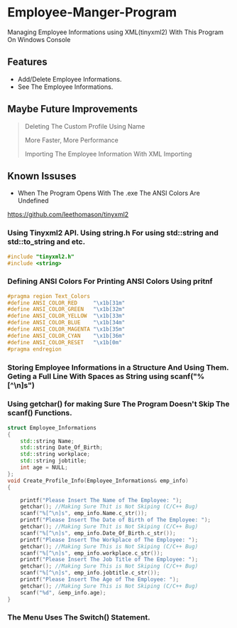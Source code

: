 # Employee-Manger-Program
Managing Employee Informations using XML(tinyxml2) With This Program On Windows Console 

## Features

- Add/Delete Employee Informations.
- See The Employee Informations. 


## Maybe Future Improvements
> Deleting The Custom Profile Using Name
> 
> More Faster, More Performance
> 
> Importing The Employee Information With XML Importing


## Known Issuses

- When The Program Opens With The .exe The ANSI Colors Are Undefined


https://github.com/leethomason/tinyxml2

### Using Tinyxml2 API. Using string.h For using std::string and std::to_string and etc.
```c++
#include "tinyxml2.h" 
#include <string>
```
### Defining ANSI Colors For Printing ANSI Colors Using pritnf
```c++
#pragma region Text_Colors
#define ANSI_COLOR_RED     "\x1b[31m"
#define ANSI_COLOR_GREEN   "\x1b[32m"
#define ANSI_COLOR_YELLOW  "\x1b[33m"
#define ANSI_COLOR_BLUE    "\x1b[34m"
#define ANSI_COLOR_MAGENTA "\x1b[35m"
#define ANSI_COLOR_CYAN    "\x1b[36m"
#define ANSI_COLOR_RESET   "\x1b[0m"
#pragma endregion
```
### Storing Employee Informations in a Structure And Using Them. Geting a Full Line With Spaces as String using  scanf("%[^\n]s")
### Using getchar() for making Sure The Program Doesn't Skip The scanf() Functions.
```c++
struct Employee_Informations
{
    std::string Name;
    std::string Date_Of_Birth;
    std::string workplace;
    std::string jobtitle;
    int age = NULL;
};
void Create_Profile_Info(Employee_Informations& emp_info)
{

    printf("Please Insert The Name of The Employee: ");
    getchar(); //Making Sure Thit is Not Skiping (C/C++ Bug)
    scanf("%[^\n]s", emp_info.Name.c_str());
    printf("Please Insert The Date of Birth of The Employee: ");
    getchar(); //Making Sure Thit is Not Skiping (C/C++ Bug)
    scanf("%[^\n]s", emp_info.Date_Of_Birth.c_str());
    printf("Please Insert The Workplace of The Employee: ");
    getchar(); //Making Sure This is Not Skiping (C/C++ Bug)
    scanf("%[^\n]s", emp_info.workplace.c_str());
    printf("Please Insert The Job Title of The Employee: ");
    getchar(); //Making Sure This is Not Skiping (C/C++ Bug)
    scanf("%[^\n]s", emp_info.jobtitle.c_str());
    printf("Please Insert The Age of The Employee: ");
    getchar(); //Making Sure This is Not Skiping (C/C++ Bug)
    scanf("%d", &emp_info.age);
}
```


### The Menu Uses The Switch() Statement.

